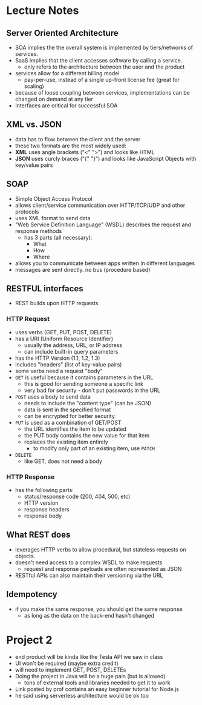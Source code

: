 # Lecture Notes

## Server Oriented Architecture
* SOA implies the the overall system is implemented by tiers/networks of services.
* SaaS implies that the client accesses software by calling a service.
  * only refers to the architecture between the user and the product
* services allow for a different billing model
  * pay-per-use, instead of a single up-front license fee (great for scaling)
* because of loose coupling between services, implementations can be changed on demand at any tier
* Interfaces are critical for successful SOA

## XML vs. JSON
* data has to flow between the client and the server
* these two formats are the most widely used:
* **XML** uses angle brackets ("<" ">") and looks like HTML
* **JSON** uses curcly braces ("{" "}") and looks like JavaScript Objects with key/value pairs

## SOAP
* Simple Object Access Protocol
* allows client/service communication over HTTP/TCP/UDP and other protocols
* uses XML format to send data
* "Web Service Definition Language" (WSDL) describes the request and response methods
  * has 3 parts (all necessary):
    * What
    * How
    * Where
* allows you to communicate between apps written in different languages
* messages are sent directly. no bus (procedure based)

## RESTFUL interfaces
* REST builds upon HTTP requests

### HTTP Request
* uses verbs (GET, PUT, POST, DELETE)
* has a URI (Uniform Resource Identifier)
  * usually the address, URL, or IP address
  * can include built-in query parameters
* has the HTTP Version (1.1, 1.2, 1.3)
* includes "headers" (list of key-value pairs)
* some verbs need a request "body"
* `GET` is useful because it contains parameters in the URL
  * this is good for sending someone a specific link
  * very bad for security - don't put passwords in the URL
* `POST` uses a body to send data
  * needs to include the "content type" (can be JSON)
  * data is sent in the specified format
  * can be encrypted for better security
* `PUT` is used as a combination of GET/POST
  * the URL identifies the item to be updated
  * the PUT body contains the new value for that item
  * replaces the existing item entirely
    * to modify only part of an existing item, use `PATCH`
* `DELETE`
  * like GET, does not need a body

### HTTP Response
* has the following parts:
  * status/response code (200, 404, 500, etc)
  * HTTP version
  * response headers
  * response body

## What REST does
* leverages HTTP verbs to allow procedural, but stateless requests on objects.
* doesn't need access to a complex WSDL to make requests
  * request and response payloads are often represented as JSON
* RESTful APIs can also maintain their versioning via the URL

## Idempotency
* if you make the same response, you should get the same response
  * as long as the data on the back-end hasn't changed

# Project 2
* end product will be kinda like the Tesla API we saw in class
* UI won't be required (maybe extra credit)
* will need to implement GET, POST, DELETEs
* Doing the project in Java will be a huge pain (but is allowed)
  * tons of external tools and libraries needed to get it to work
* Link posted by prof contains an easy beginner tutorial for Node.js
* he said using serverless architecture would be ok too